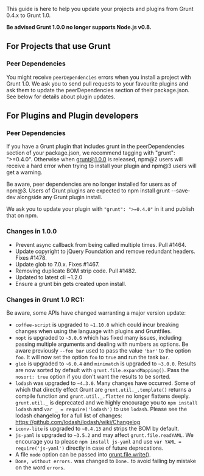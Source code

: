 This guide is here to help you update your projects and plugins from Grunt 0.4.x to Grunt 1.0.

**Be advised Grunt 1.0.0 no longer supports Node.js v0.8.**

## For Projects that use Grunt

### Peer Dependencies

You might receive `peerDependencies` errors when you install a project with Grunt 1.0.
We ask you to send pull requests to your favourite plugins and ask them to update the peerDependencies section of their package.json.
See below for details about plugin updates.

## For Plugins and Plugin developers

<h3><a class="anchor" href="#peer-dependencies-dev" id="peer-dependencies-dev"></a>Peer Dependencies</h3>

If you have a Grunt plugin that includes grunt in the peerDependencies section of your package.json,
we recommend tagging with "grunt": ">=0.4.0". Otherwise when grunt@1.0.0 is released, npm@2 users will
receive a hard error when trying to install your plugin and npm@3 users will get a warning.

Be aware, peer dependencies are no longer installed for users as of npm@3.
Users of Grunt plugins are expected to npm install grunt --save-dev alongside any Grunt plugin install.

We ask you to update your plugin with `"grunt": ">=0.4.0"` in it and publish that on npm.

### Changes in 1.0.0

- Prevent async callback from being called multiple times. Pull #1464.
- Update copyright to jQuery Foundation and remove redundant headers. Fixes #1478.
- Update glob to 7.0.x. Fixes #1467.
- Removing duplicate BOM strip code. Pull #1482.
- Updated to latest cli ~1.2.0
- Ensure a grunt bin gets created upon install.
 
### Changes in Grunt 1.0 RC1:
Be aware, some APIs have changed warranting a major version update:

* `coffee-script` is upgraded to `~1.10.0` which could incur breaking changes
  when using the language with plugins and Gruntfiles.
* `nopt` is upgraded to `~3.0.6` which has fixed many issues, including passing
  multiple arguments and dealing with numbers as options. Be aware previously
  `--foo bar` used to pass the value `'bar'` to the option `foo`. It will now
  set the option `foo` to `true` and run the task `bar`.
* `glob` is upgraded to `~6.0.4` and `minimatch` is upgraded to `~3.0.0`. Results
  are now sorted by default with `grunt.file.expandMapping()`. Pass the
  `nosort: true` option if you don't want the results to be sorted.
* `lodash` was upgraded to `~4.3.0`. Many changes have occurred. Some of which
  that directly effect Grunt are `grunt.util._.template()` returns a compile
  function and `grunt.util._.flatten` no longer flattens deeply.
  `grunt.util._` is deprecated and we highly encourage you to
  `npm install lodash` and `var _ = require('lodash')` to use `lodash`.
  Please see the lodash changelog for a full list of changes: https://github.com/lodash/lodash/wiki/Changelog
* `iconv-lite` is upgraded to `~0.4.13` and strips the BOM by default.
* `js-yaml` is upgraded to `~3.5.2` and may affect `grunt.file.readYAML`.
  We encourage you to please `npm install js-yaml` and use
  `var YAML = require('js-yaml')` directly in case of future deprecations.
* A file `mode` option can be passed into
  [grunt.file.write()](http://gruntjs.com/api/grunt.file#grunt.file.write).
* `Done, without errors.` was changed to `Done.` to avoid failing by mistake on the word `errors`.
